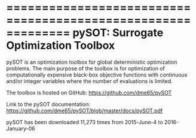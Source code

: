 =============================================================
pySOT: Surrogate Optimization Toolbox
=============================================================

pySOT is an optimization toolbox for global deterministic optimization problems.
The main purpose of the toolbox is for optimization of computationally expensive
black-box objective functions with continuous and/or integer variables where the
number of evaluations is limited.

The toolbox is hosted on GitHub: https://github.com/dme65/pySOT

Link to the pySOT documentation: https://github.com/dme65/pySOT/blob/master/docs/pySOT.pdf

pySOT has been downloaded 11,273 times from 2015-June-4 to 2016-January-06
